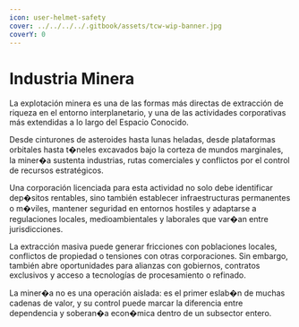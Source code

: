 ```yaml
---
icon: user-helmet-safety
cover: ../../../../.gitbook/assets/tcw-wip-banner.jpg
coverY: 0
---
```


# Industria Minera

La explotación minera es una de las formas más directas de extracción de riqueza en el entorno interplanetario, y una de las actividades corporativas más extendidas a lo largo del Espacio Conocido.

Desde cinturones de asteroides hasta lunas heladas, desde plataformas orbitales hasta t�neles excavados bajo la corteza de mundos marginales, la miner�a sustenta industrias, rutas comerciales y conflictos por el control de recursos estratégicos.

Una corporación licenciada para esta actividad no solo debe identificar dep�sitos rentables, sino también establecer infraestructuras permanentes o m�viles, mantener seguridad en entornos hostiles y adaptarse a regulaciones locales, medioambientales y laborales que var�an entre jurisdicciones.

La extracción masiva puede generar fricciones con poblaciones locales, conflictos de propiedad o tensiones con otras corporaciones. Sin embargo, también abre oportunidades para alianzas con gobiernos, contratos exclusivos y acceso a tecnologías de procesamiento o refinado.

La miner�a no es una operación aislada: es el primer eslab�n de muchas cadenas de valor, y su control puede marcar la diferencia entre dependencia y soberan�a econ�mica dentro de un subsector entero.
